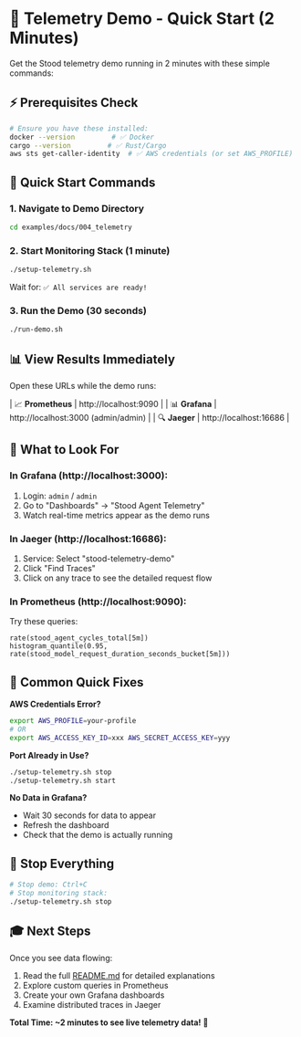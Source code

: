 # 🚀 Telemetry Demo - Quick Start (2 Minutes)

Get the Stood telemetry demo running in 2 minutes with these simple commands:

## ⚡ Prerequisites Check
```bash
# Ensure you have these installed:
docker --version         # ✅ Docker
cargo --version         # ✅ Rust/Cargo  
aws sts get-caller-identity  # ✅ AWS credentials (or set AWS_PROFILE)
```

## 🎯 Quick Start Commands

### 1. Navigate to Demo Directory
```bash
cd examples/docs/004_telemetry
```

### 2. Start Monitoring Stack (1 minute)
```bash
./setup-telemetry.sh
```
Wait for: `✅ All services are ready!`

### 3. Run the Demo (30 seconds)
```bash
./run-demo.sh
```

## 📊 View Results Immediately

Open these URLs while the demo runs:

| 📈 **Prometheus** | http://localhost:9090 |
| 📊 **Grafana** | http://localhost:3000 (admin/admin) |
| 🔍 **Jaeger** | http://localhost:16686 |

## 🎯 What to Look For

### In Grafana (http://localhost:3000):
1. Login: `admin` / `admin`
2. Go to "Dashboards" → "Stood Agent Telemetry" 
3. Watch real-time metrics appear as the demo runs

### In Jaeger (http://localhost:16686):
1. Service: Select "stood-telemetry-demo"
2. Click "Find Traces"
3. Click on any trace to see the detailed request flow

### In Prometheus (http://localhost:9090):
Try these queries:
```promql
rate(stood_agent_cycles_total[5m])
histogram_quantile(0.95, rate(stood_model_request_duration_seconds_bucket[5m]))
```

## 🔧 Common Quick Fixes

**AWS Credentials Error?**
```bash
export AWS_PROFILE=your-profile
# OR
export AWS_ACCESS_KEY_ID=xxx AWS_SECRET_ACCESS_KEY=yyy
```

**Port Already in Use?**
```bash
./setup-telemetry.sh stop
./setup-telemetry.sh start
```

**No Data in Grafana?**
- Wait 30 seconds for data to appear
- Refresh the dashboard
- Check that the demo is actually running

## 🛑 Stop Everything
```bash
# Stop demo: Ctrl+C
# Stop monitoring stack:
./setup-telemetry.sh stop
```

## 🎓 Next Steps
Once you see data flowing:
1. Read the full [README.md](README.md) for detailed explanations
2. Explore custom queries in Prometheus
3. Create your own Grafana dashboards
4. Examine distributed traces in Jaeger

**Total Time: ~2 minutes to see live telemetry data! 🎉**
